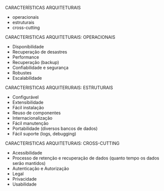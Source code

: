 CARACTERÍSTICAS ARQUITETURAIS
- operacionais
- estruturais
- cross-cutting

CARACTERISTICAS ARQUITETURAIS: OPERACIONAIS
- Disponibilidade
- Recuperação de desastres
- Performance
- Recuperação (backup)
- Confiabilidade e segurança
- Robustes
- Escalabilidade

CARACTERISTICAS ARQUITERURAIS: ESTRUTURAIS
- Configurável
- Extensibilidade
- Fácil instalação
- Reuso de componentes
- Internacionalização
- Fácil manutenção
- Portabilidade (diversos bancos de dados)
- Fácil suporte (logs, debugging)

CARACTERISTICAS ARQUITETURAIS: CROSS-CUTTING
- Acessibilidade
- Processo de retenção e recuperação de dados (quanto tempo os dados serão mantidos)
- Autenticação e Autorização
- Legal
- Privacidade
- Usabilidade

